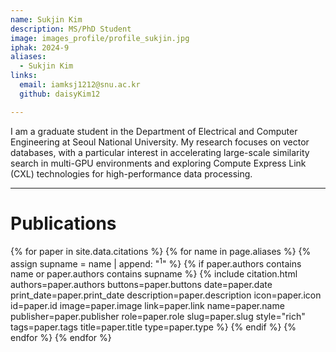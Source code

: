 ```yaml
---
name: Sukjin Kim
description: MS/PhD Student
image: images_profile/profile_sukjin.jpg
iphak: 2024-9
aliases:
  - Sukjin Kim
links:
  email: iamksj1212@snu.ac.kr
  github: daisyKim12

---
```


I am a graduate student in the Department of Electrical and Computer Engineering at Seoul National University.
My research focuses on vector databases, with a particular interest in accelerating large-scale similarity search in multi-GPU environments and exploring Compute Express Link (CXL) technologies for high-performance data processing.

---

# Publications 
{% for paper in site.data.citations %}
  {% for name in page.aliases %}
  {% assign supname = name | append: "<sup>1</sup>" %}
    {% if paper.authors contains name or paper.authors contains supname %}
      {% 
        include citation.html
        authors=paper.authors
        buttons=paper.buttons
        date=paper.date
        print_date=paper.print_date
        description=paper.description
        icon=paper.icon
        id=paper.id
        image=paper.image
        link=paper.link
        name=paper.name
        publisher=paper.publisher
        role=paper.role
        slug=paper.slug
        style="rich"
        tags=paper.tags
        title=paper.title
        type=paper.type
      %}
    {% endif %}
  {% endfor %}
{% endfor %}
